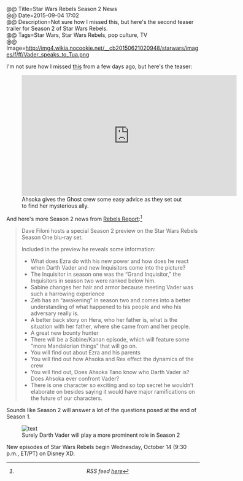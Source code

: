 @@ Title=Star Wars Rebels Season 2 News  
@@ Date=2015-09-04 17:02  
@@ Description=Not sure how I missed this, but here's the second teaser trailer for Season 2 of Star Wars Rebels.  
@@ Tags=Star Wars, Star Wars Rebels, pop culture, TV  
@@ Image=http://img4.wikia.nocookie.net/__cb20150621020948/starwars/images/f/ff/Vader_speaks_to_Tua.png  

I'm not sure how I missed [this][sf] from a few days ago, but here's the teaser:

<figure>
	<iframe width="560" height="315" src="https://www.youtube.com/embed/dAGvFBwG834" frameborder="0" allowfullscreen></iframe>
	<figcaption>Ahsoka gives the Ghost crew some easy advice as they set out to find her mysterious ally.</figcaption>
</figure>

And here's more Season 2 news from [Rebels Report][rr]:[^rr-rss]

> Dave Filoni hosts a special Season 2 preview on the Star Wars Rebels Season One blu-ray set.
>
>Included in the preview he reveals some information:
>
> * What does Ezra do with his new power and how does he react when Darth Vader and new Inquisitors come into the picture?
> * The Inquisitor in season one was the “Grand Inquisitor,” the Inquisitors in season two were ranked below him.
> * Sabine changes her hair and armor because meeting Vader was such a harrowing experience
> * Zeb has an “awakening” in season two and comes into a better understanding of what happened to his people and who his adversary really is.
> * A better back story on Hera, who her father is, what is the situation with her father, where she came from and her people.
> * A great new bounty hunter
> * There will be a Sabine/Kanan episode, which will feature some “more Mandalorian things” that will go on.
> * You will find out about Ezra and his parents
> * You will find out how Ahsoka and Rex effect the dynamics of the crew
> * You will find out, Does Ahsoka Tano know who Darth Vader is? Does Ahsoka ever confront Vader?
> * There is one character so exciting and so top secret he wouldn’t elaborate on besides saying it would have major ramifications on the future of our characters.

Sounds like Season 2 will answer a lot of the questions posed at the end of Season 1.

<figure>
	<img src="http://img4.wikia.nocookie.net/__cb20150621020948/starwars/images/f/ff/Vader_speaks_to_Tua.png" alt="text">
	<figcaption>Surely Darth Vader will play a more prominent role in Season 2</figcaption>
</figure>

New episodes of Star Wars Rebels begin Wednesday, October 14 (9:30 p.m., ET/PT) on Disney XD.

<center><i class="fa fa-empire" style="margin-top:2em></i></center>

[^rr-rss]: RSS feed [here][rrrss]

[sf]: http://www.slashfilm.com/star-wars-bits-26/3/
[rr]: http://rebelsreport.com/2015/09/01/star-wars-rebels-season-2-a-look-ahead-new-images-and-info-from-dave-filoni/
[rrrss]: http://rebelsreport.com/feed
